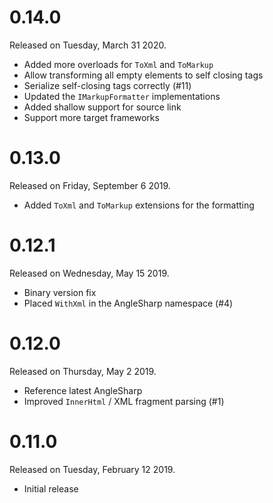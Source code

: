 # 0.14.0

Released on Tuesday, March 31 2020.

- Added more overloads for `ToXml` and `ToMarkup`
- Allow transforming all empty elements to self closing tags
- Serialize self-closing tags correctly (#11)
- Updated the `IMarkupFormatter` implementations
- Added shallow support for source link
- Support more target frameworks

# 0.13.0

Released on Friday, September 6 2019.

- Added `ToXml` and `ToMarkup` extensions for the formatting

# 0.12.1

Released on Wednesday, May 15 2019.

- Binary version fix
- Placed `WithXml` in the AngleSharp namespace (#4)

# 0.12.0

Released on Thursday, May 2 2019.

- Reference latest AngleSharp
- Improved `InnerHtml` / XML fragment parsing (#1)

# 0.11.0

Released on Tuesday, February 12 2019.

- Initial release
